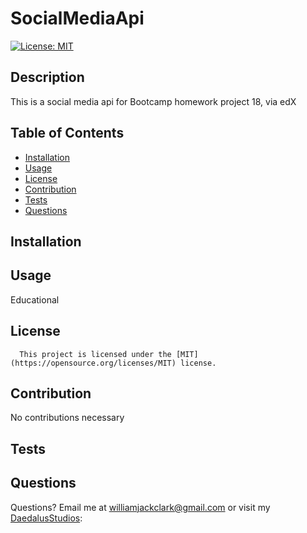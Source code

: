 # SocialMediaApi
  [![License: MIT](https://img.shields.io/badge/License-MIT-yellow.svg)](https://opensource.org/licenses/MIT)
  ## Description
  This is a social media api for Bootcamp homework project 18, via edX
  ## Table of Contents
  * [Installation](#installation)
  * [Usage](#usage)
  * [License](#license)
  * [Contribution](#contribution)
  * [Tests](#tests)
  * [Questions](#questions)
   
  ## Installation
  

  ## Usage
  Educational

  ## License
      This project is licensed under the [MIT](https://opensource.org/licenses/MIT) license.

  ## Contribution
  No contributions necessary

  ## Tests
  

  ## Questions
  Questions?  Email me at williamjackclark@gmail.com or visit my [DaedalusStudios](GitHub):
  